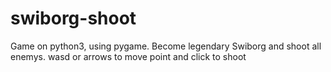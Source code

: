 # swiborg-shoot
Game on python3, using pygame. Become legendary Swiborg and shoot all enemys.
wasd or arrows to move
point and click to shoot
